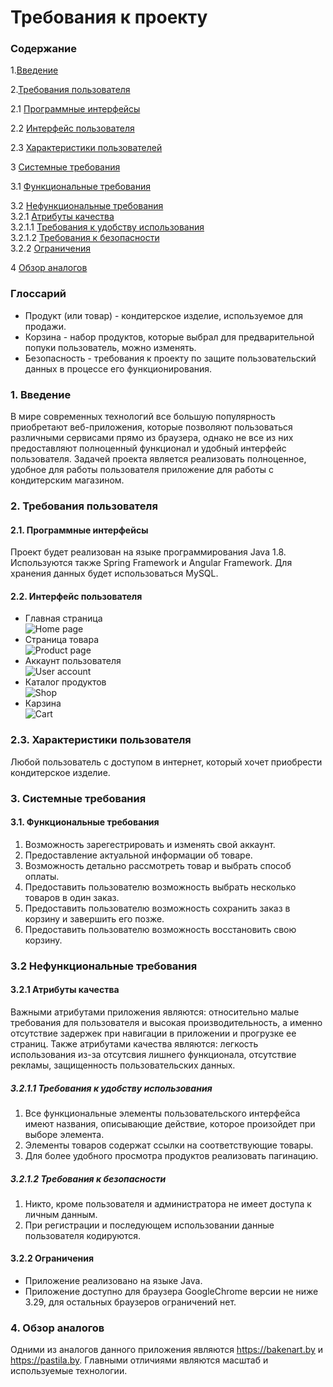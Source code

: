 # Требования к проекту

### Содержание

1.[Введение](#1)

2.[Требования пользователя](#2) <br>
  
 2.1 [Программные интерфейсы](#2.1) <br>
  
 2.2 [Интерфейс пользователя](#2.2) <br>

 2.3 [Характеристики пользователей](#2.3) <br>

3 [Системные требования](#3) <br>
 
 3.1 [Функциональные требования](#3.1) <br>
  
 3.2 [Нефункциональные требования](#3.2) <br>
    3.2.1 [Атрибуты качества](#3.2.1) <br>
       3.2.1.1 [Требования к удобству использования](#3.2.1.1) <br>
       3.2.1.2 [Требования к безопасности](#3.2.1.2) <br>
 	3.2.2 [Ограничения](#3.2.2) <br>
 
 4 [Обзор аналогов](#4) <br> 
  
### Глоссарий
* Продукт (или товар) - кондитерское изделие, используемое для продажи.
* Корзина - набор продуктов, которые выбрал для предварительной попуки пользователь, можно изменять.
* Безопасность - требования к проекту по защите пользовательский данных в процессе его функционирования.


### 1. Введение <a name="1"></a>

В мире современных технологий все большую популярность приобретают веб-приложения, которые позволяют пользоваться 
различными сервисами прямо из браузера, однако не все из них предоставляют полноценный функционал и удобный интерфейс 
пользователя. Задачей проекта является реализовать полноценное, удобное для работы пользователя приложение для работы с 
кондитерским магазином. 

### 2. Требования пользователя <a name="2"></a>


#### 2.1. Программные интерфейсы <a name="2.1"></a>


Проект будет реализован на языке программирования Java 1.8. Используются также Spring Framework и Angular Framework.
Для хранения данных будет использоваться MySQL.


#### 2.2. Интерфейс пользователя <a name="2.2"></a>

- Главная страница<br> 
![Home page](https://raw.githubusercontent.com/RSlabodchikov/CandyShop/master/Images/Mockups/Home.png) 
- Страница товара<br> 
![Product page](https://raw.githubusercontent.com/RSlabodchikov/CandyShop/master/Images/Mockups/Product.png)
- Аккаунт пользователя<br> 
![User account](https://raw.githubusercontent.com/RSlabodchikov/CandyShop/master/Images/Mockups/Account.png)
- Каталог продуктов<br> 
![Shop](https://raw.githubusercontent.com/RSlabodchikov/CandyShop/master/Images/Mockups/Shop.png)
- Карзина<br> 
![Cart](https://raw.githubusercontent.com/RSlabodchikov/CandyShop/master/Images/Mockups/Cart.png)

### 2.3. Характеристики пользователя <a name="2.3"></a>

Любой пользователь с доступом в интернет, который хочет приобрести кондитерское изделие.

### 3. Системные требования <a name="3"></a>


#### 3.1. Функциональные требования <a name="3.1"></a>


1. Возможность зарегестрировать и изменять свой аккаунт.
2. Предоставление актуальной информации об товаре.
3. Возможность детально рассмотреть товар и выбрать способ оплаты.
4. Предоставить пользователю возможность выбрать несколько товаров в один заказ.
5. Предоставить пользователю возможность сохранить заказ в корзину и завершить его позже.
6. Предоставить пользователю возможность восстановить свою корзину. 
 

### 3.2 Нефункциональные требования <a name="3.2"></a>

#### 3.2.1 Атрибуты качества <a name="3.2.1"></a>
Важными атрибутами приложения являются: относительно малые требования для пользователя и высокая производительность,
 а именно отсутствие задержек при навигации в приложении и прогрузке ее страниц. Также атрибутами качества являются:
  легкость использования из-за отсутсвия лишнего функционала, отсутствие рекламы, защищенность пользовательских данных.
##### 3.2.1.1 Требования к удобству использования <a name="3.2.1.1"></a>
1. Все функциональные элементы пользовательского интерфейса имеют названия, описывающие действие, которое произойдет при выборе элемента.
2. Элементы товаров содержат ссылки на соответствующие товары.
3. Для более удобного просмотра продуктов реализовать пагинацию.
##### 3.2.1.2 Требования к безопасности <a name="3.2.1.2"></a>
1. Никто, кроме пользователя и администратора не имеет доступа к личным данным.
2. При регистрации и последующем использовании данные пользователя кодируются.
#### 3.2.2 Ограничения <a name="3.2.2"></a>
* Приложение реализовано на языке Java.
* Приложение доступно для браузера GoogleChrome версии не ниже 3.29, для остальных браузеров ограничений нет.

### 4. Обзор аналогов <a name="4"></a>

Одними из аналогов данного приложения являются https://bakenart.by и https://pastila.by.
Главными отличиями являются масштаб и используемые технологии.